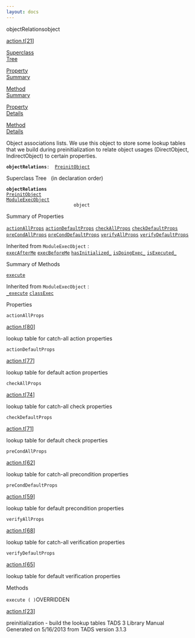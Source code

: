 ```yaml
---
layout: docs
---
```

<span class="title">objectRelations</span><span class="type">object</span>

[action.t](../file/action.t.html)\[[21](../source/action.t.html#21)\]

[Superclass  
Tree](#_SuperClassTree_)

[Property  
Summary](#_PropSummary_)

[Method  
Summary](#_MethodSummary_)

[Property  
Details](#_Properties_)

[Method  
Details](#_Methods_)



Object associations lists. We use this object to store some lookup
tables that we build during preinitialization to relate object usages
(DirectObject, IndirectObject) to certain properties.

**`objectRelations`**` :   `[`PreinitObject`](../object/PreinitObject.html)



<span id="_SuperClassTree_"></span>



<span class="hdln">Superclass Tree</span>   (in declaration order)



**`objectRelations`**  
[`PreinitObject`](../object/PreinitObject.html)  
[`ModuleExecObject`](../object/ModuleExecObject.html)  
`                         object`  
<span id="_PropSummary_"></span>



<span class="hdln">Summary of Properties</span>  



[`actionAllProps`](#actionAllProps) [`actionDefaultProps`](#actionDefaultProps) [`checkAllProps`](#checkAllProps) [`checkDefaultProps`](#checkDefaultProps) [`preCondAllProps`](#preCondAllProps) [`preCondDefaultProps`](#preCondDefaultProps) [`verifyAllProps`](#verifyAllProps) [`verifyDefaultProps`](#verifyDefaultProps)



Inherited from `ModuleExecObject` :  
[`execAfterMe`](../object/ModuleExecObject.html#execAfterMe) [`execBeforeMe`](../object/ModuleExecObject.html#execBeforeMe) [`hasInitialized_`](../object/ModuleExecObject.html#hasInitialized_) [`isDoingExec_`](../object/ModuleExecObject.html#isDoingExec_) [`isExecuted_`](../object/ModuleExecObject.html#isExecuted_)

<span id="_MethodSummary_"></span>



<span class="hdln">Summary of Methods</span>  



[`execute`](#execute)



Inherited from `ModuleExecObject` :  
[`_execute`](../object/ModuleExecObject.html#_execute) [`classExec`](../object/ModuleExecObject.html#classExec)

<span id="_Properties_"></span>



<span class="hdln">Properties</span>  



<span id="actionAllProps"></span>

`actionAllProps`

[action.t](../file/action.t.html)\[[80](../source/action.t.html#80)\]



lookup table for catch-all action properties



<span id="actionDefaultProps"></span>

`actionDefaultProps`

[action.t](../file/action.t.html)\[[77](../source/action.t.html#77)\]



lookup table for default action properties



<span id="checkAllProps"></span>

`checkAllProps`

[action.t](../file/action.t.html)\[[74](../source/action.t.html#74)\]



lookup table for catch-all check properties



<span id="checkDefaultProps"></span>

`checkDefaultProps`

[action.t](../file/action.t.html)\[[71](../source/action.t.html#71)\]



lookup table for default check properties



<span id="preCondAllProps"></span>

`preCondAllProps`

[action.t](../file/action.t.html)\[[62](../source/action.t.html#62)\]



lookup table for catch-all precondition properties



<span id="preCondDefaultProps"></span>

`preCondDefaultProps`

[action.t](../file/action.t.html)\[[59](../source/action.t.html#59)\]



lookup table for default precondition properties



<span id="verifyAllProps"></span>

`verifyAllProps`

[action.t](../file/action.t.html)\[[68](../source/action.t.html#68)\]



lookup table for catch-all verification properties



<span id="verifyDefaultProps"></span>

`verifyDefaultProps`

[action.t](../file/action.t.html)\[[65](../source/action.t.html#65)\]



lookup table for default verification properties



<span id="_Methods_"></span>



<span class="hdln">Methods</span>  



<span id="execute"></span>

`execute ( )`<span class="rem">OVERRIDDEN</span>

[action.t](../file/action.t.html)\[[23](../source/action.t.html#23)\]



preinitialization - build the lookup tables
TADS 3 Library Manual  
Generated on 5/16/2013 from TADS version 3.1.3


